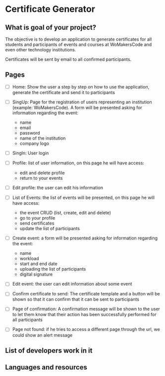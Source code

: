 # Certificate Generator

## What is goal of your project? 

The objective is to develop an application to generate certificates for all students and participants of events and courses at WoMakersCode and even other technology institutions.

Certificates will be sent by email to all confirmed participants.

## Pages 

- [ ] Home: Show the user a step by step on how to use the application, generate the certificate and send it to participants

- [ ] SingUp: Page for the registration of users representing an institution (example: WoMakersCode). A form will be presented asking for information regarding the event:

  - name
  - email
  - password
  - name of the institution
  - company logo

- [ ] SingIn: User login

- [ ] Profile: list of user information, on this page he will have access:

  - edit and delete profile
  - return to your events

- [ ] Edit profile: the user can edit his information

- [ ] List of Events: the list of events will be presented, on this page he will have access:

  - the event CRUD (list, create, edit and delete)
  - go to your profile
  - send certificates
  - update the list of participants

- [ ] Create event: a form will be presented asking for information regarding the event:

  - name
  - workload
  - start and end date
  - uploading the list of participants
  - digital signature

- [ ] Edit event: the user can edit information about some event 

- [ ] Confirm certificate to send: The certificate template and a button will be shown so that it can confirm that it can be sent to participants

- [ ] Page of confirmation: A confirmation message will be shown to the user to let them know that their action has been successfully performed for all participants

- [ ] Page not found: if he tries to access a different page through the url, we could show an alert message

## List of developers work in it

## Languages and resources 
